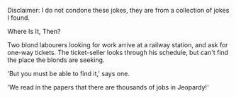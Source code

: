 Disclaimer: I do not condone these jokes, they are from a collection of jokes I found.

Where Is It, Then?

Two blond labourers looking for work arrive at a railway station, and ask for one-way tickets. The ticket-seller looks through his schedule, but can't find the place the blonds are seeking.

'But you must be able to find it,' says one.

'We read in the papers that there are thousands of jobs in Jeopardy!'

